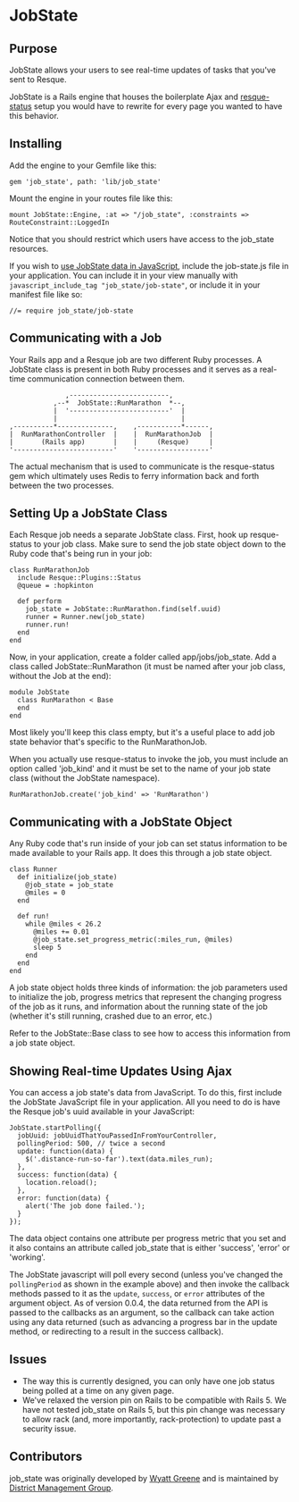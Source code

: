 # JobState

## Purpose

JobState allows your users to see real-time updates of tasks that you've sent to Resque.

JobState is a Rails engine that houses the boilerplate Ajax and [resque-status](https://github.com/quirkey/resque-status) setup you would have to rewrite for every page you wanted to have this behavior.

## Installing

Add the engine to your Gemfile like this:

    gem 'job_state', path: 'lib/job_state'

Mount the engine in your routes file like this:

    mount JobState::Engine, :at => "/job_state", :constraints => RouteConstraint::LoggedIn

Notice that you should restrict which users have access to the job_state resources.

If you wish to [use JobState data in JavaScript](#Ajax), include the job-state.js file in your application. You can include it in your view manually with `javascript_include_tag "job_state/job-state"`, or include it in your manifest file like so:

    //= require job_state/job-state


## Communicating with a Job

Your Rails app and a Resque job are two different Ruby processes.  A JobState class is present in both Ruby processes and it serves as a real-time communication connection between them.

                  ,-------------------------,
               ,--*  JobState::RunMarathon  *--,
               |  '-------------------------'  |
               |                               |
    ,----------*--------------,    ,-----------*------,
    |  RunMarathonController  |    |  RunMarathonJob  |
    |       (Rails app)       |    |     (Resque)     |
    '-------------------------'    '------------------'

The actual mechanism that is used to communicate is the resque-status gem which ultimately uses Redis to ferry information back and forth between the two processes.

## Setting Up a JobState Class

Each Resque job needs a separate JobState class.  First, hook up resque-status to your job class.  Make sure to send the job state object down to the Ruby code that's being run in your job:

    class RunMarathonJob
      include Resque::Plugins::Status
      @queue = :hopkinton

      def perform
        job_state = JobState::RunMarathon.find(self.uuid)
        runner = Runner.new(job_state)
        runner.run!
      end
    end

Now, in your application, create a folder called app/jobs/job_state.  Add a class called JobState::RunMarathon (it must be named after your job class, without the Job at the end):

    module JobState
      class RunMarathon < Base
      end
    end

Most likely you'll keep this class empty, but it's a useful place to add job state behavior that's specific to the RunMarathonJob.

When you actually use resque-status to invoke the job, you must include an option called 'job_kind' and it must be set to the name of your job state class (without the JobState namespace).

    RunMarathonJob.create('job_kind' => 'RunMarathon')

## Communicating with a JobState Object

Any Ruby code that's run inside of your job can set status information to be made available to your Rails app.  It does this through a job state object.

    class Runner
      def initialize(job_state)
        @job_state = job_state
        @miles = 0
      end

      def run!
        while @miles < 26.2
          @miles += 0.01
          @job_state.set_progress_metric(:miles_run, @miles)
          sleep 5
        end
      end
    end

A job state object holds three kinds of information: the job parameters used to initialize the job, progress metrics that represent the changing progress of the job as it runs, and information about the running state of the job (whether it's still running, crashed due to an error, etc.)

Refer to the JobState::Base class to see how to access this information from a job state object.


## Showing Real-time Updates Using Ajax<a name='Ajax'></a>

You can access a job state's data from JavaScript. To do this, first include the JobState JavaScript file in your application. All you need to do is have the Resque job's uuid available in your JavaScript:

    JobState.startPolling({
      jobUuid: jobUuidThatYouPassedInFromYourController,
      pollingPeriod: 500, // twice a second
      update: function(data) {
        $('.distance-run-so-far').text(data.miles_run);
      },
      success: function(data) {
        location.reload();
      },
      error: function(data) {
        alert('The job done failed.');
      }
    });

The data object contains one attribute per progress metric that you set and it also contains an attribute called job_state that is either 'success', 'error' or 'working'.

The JobState javascript will poll every second (unless you've changed the `pollingPeriod` as shown in the example above) and then invoke the callback methods passed to it as the `update`, `success`, or `error` attributes of the argument object. As of version 0.0.4, the data returned from the API is passed to the callbacks as an argument, so the callback can take action using any data returned (such as advancing a progress bar in the update method, or redirecting to a result in the success callback).

## Issues

* The way this is currently designed, you can only have one job status being polled at a time on any given page.
* We've relaxed the version pin on Rails to be compatible with Rails 5. We have not tested job_state on Rails 5, but this pin change was necessary to allow rack (and, more importantly, rack-protection) to update past a security issue.

## Contributors

job_state was originally developed by [Wyatt Greene](/techiferous) and is maintained by [District Management Group][1].

[1]: https://dmgroupK12.com/
